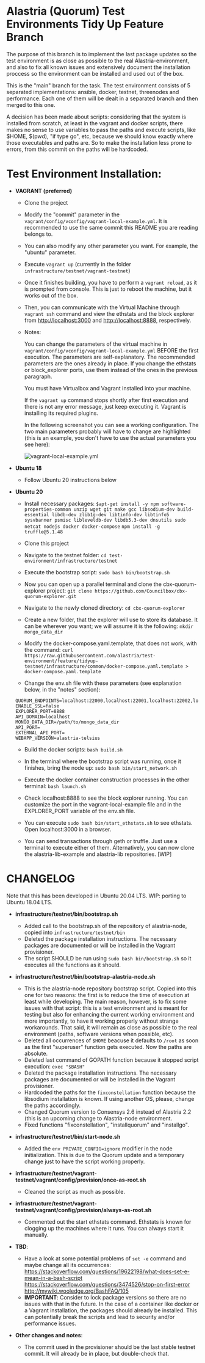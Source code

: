 # Alastria (Quorum) Test Environments Tidy Up Feature Branch

The purpose of this branch is to implement the last package updates so the test environment is as close as possible to the real Alastria-environment, and also to fix all known issues and extensively document the installation proccess so the environment can be installed and used out of the box.

This is the "main" branch for the task. The test environment consists of 5 separated implementations: ansible, docker, testnet, threenodes and performance. Each one of them will be dealt in a separated branch and then merged to this one.

A decision has been made about scripts: considering that the system is installed from scratch, at least in the vagrant and docker scripts, there makes no sense to use variables to pass the paths and execute scripts, like $HOME, $(pwd), "if type go", etc, because we should know exactly where those executables and paths are. So to make the installation less prone to errors, from this commit on the paths will be hardcoded.

# Test Environment Installation:

- **VAGRANT (preferred)**

  - Clone the project
  - Modify the "commit" parameter in the `vagrant/config/vconfig/vagrant-local-example.yml`. It is recommended to use the same commit this README you are reading belongs to.
  - You can also modify any other parameter you want. For example, the "ubuntu" parameter.
  - Execute `vagrant up` (currently in the folder `infrastructure/testnet/vagrant-testnet`)
  - Once it finishes building, you have to perform a `vagrant reload`, as it is prompted from console. This is just to reboot the machine, but it works out of the box.
  - Then, you can communicate with the Virtual Machine through `vagrant ssh` command and view the ethstats and the block explorer from [http://localhost:3000](http://localhost:3000) and [http://localhost:8888](http://localhost:8888), respectively.
  - Notes:

    You can change the parameters of the virtual machine in `vagrant/config/vconfig/vagrant-local-example.yml` BEFORE the first execution. The parameters are self-explanatory. The recommended parameters are the ones already in place. If you change the ethstats or block_explorer ports, use them instead of the ones in the previous paragraph.

    You must have Virtualbox and Vagrant installed into your machine.

    If the `vagrant up` command stops shortly after first execution and there is not any error message, just keep executing it. Vagrant is installing its required plugins.

    In the following screenshot you can see a working configuration. The two main parameters probably will have to change are highlighted (this is an example, you don't have to use the actual parameters you see here):

    ![vagrant-local-example.yml](/infrastructure/common/vagrant-example.png?raw=true)
    
- **Ubuntu 18**

  - Follow Ubuntu 20 instructions below

- **Ubuntu 20**

  - Install necessary packages: `$apt-get install -y npm software-properties-common unzip wget git make gcc libsodium-dev build-essential libdb-dev zlib1g-dev libtinfo-dev libtinfo5 sysvbanner psmisc libleveldb-dev libdb5.3-dev dnsutils sudo netcat nodejs docker docker-compose`
  `npm install -g truffle@5.1.48`

  - Clone this project

  - Navigate to the testnet folder: `cd test-environment/infrastructure/testnet`

  - Execute the bootstrap script: `sudo bash bin/bootstrap.sh`

  - Now you can open up a parallel terminal and clone the cbx-quorum-explorer project: `git clone https://github.com/Councilbox/cbx-quorum-explorer.git`

  - Navigate to the newly cloned directory: `cd cbx-quorum-explorer`

  - Create a new folder, that the explorer will use to store its database. It can be wherever you want; we will assume it is the following: `mkdir mongo_data_dir`

  - Modify the docker-compose.yaml.template, that does not work, with the command: `curl https://raw.githubusercontent.com/alastria/test-environment/feature/tidyup-testnet/infrastructure/common/docker-compose.yaml.template > docker-compose.yaml.template`

  - Change the env.sh file with these parameters (see explanation below, in the "notes" section):

  ```
  QUORUM_ENDPOINTS=localhost:22000,localhost:22001,localhost:22002,localhost:22003,localhost:22005
  ENABLE_SSL=false
  EXPLORER_PORT=8888
  API_DOMAIN=localhost
  MONGO_DATA_DIR=/path/to/mongo_data_dir
  API_PORT=
  EXTERNAL_API_PORT=
  WEBAPP_VERSION=alastria-telsius
  ```

  - Build the docker scripts: `bash build.sh`

  - In the terminal where the bootstrap script was running, once it finishes, bring the node up: `sudo bash bin/start_network.sh`

  - Execute the docker container construction processes in the other terminal: `bash launch.sh`

  - Check localhost:8888 to see the block explorer running. You can customize the port in the vagrant-local-example file and in the EXPLORER_PORT variable of the env.sh file.

  - You can execute `sudo bash bin/start_ethstats.sh` to see ethstats. Open localhost:3000 in a browser.

  - You can send transactions through geth or truffle. Just use a terminal to execute either of them. Alternatively, you can now clone the alastria-lib-example and alastria-lib repositories. [WIP]

  <!-- - Geth 1.9.5. Recommended procedure: -- IS INSTALLED ALONG QUORUM
    ```
    cd /usr/local
    git clone https://github.com/ethereum/go-ethereum.git
    PATH="$PATH:/usr/local/go-ethereum"
    cd go-ethereum
    git checkout v1.9.5
    make geth
    ``` -->


# CHANGELOG

Note that this has been developed in Ubuntu 20.04 LTS.
WIP: porting to Ubuntu 18.04 LTS.

- **infrastructure/testnet/bin/bootstrap.sh**

  - Added call to the bootstrap.sh of the repository of alastria-node, copied into `infrastructure/testnet/bin`
  - Deleted the package installation instructions. The necessary packages are documented or will be installed in the Vagrant provisioner.
  - The script SHOULD be run using `sudo bash bin/bootstrap.sh` so it executes all the functions as it should.


- **infrastructure/testnet/bin/bootstrap-alastria-node.sh**

  - This is the alastria-node repository bootstrap script. Copied into this one for two reasons: the first is to reduce the time of execution at least while developing. The main reason, however, is to fix some issues with that script: this is a test environment and is meant for testing but also for enhancing the current working environment and more importantly, to have it working properly without strange workarounds. That said, it will remain as close as possible to the real environment (paths, software versions when possible, etc).
  - Deleted all occurrences of `$HOME` beacuse it defaults to `/root` as soon as the first "superuser" function gets executed. Now the paths are absolute.
  - Deleted last command of GOPATH function because it stopped script execution: `exec "$BASH"`
  - Deleted the package installation instructions. The necessary packages are documented or will be installed in the Vagrant provisioner.
  - Hardcoded the paths for the `fixconstellation` function because the libsodium installation is known. If using another OS, please, change the paths accordingly.
  - Changed Quorum version to Consensys 2.6 instead of Alastria 2.2 (this is an upcoming change to Alastria-node environment.
  - Fixed functions "fixconstellation", "installquorum" and "installgo".

- **infrastructure/testnet/bin/start-node.sh**

  - Added the `env PRIVATE_CONFIG=ignore` modifier in the node initialization. This is due to the Quorum update and a temporary change just to have the script working properly.


- **infrastructure/testnet/vagrant-testnet/vagrant/config/provision/once-as-root.sh**

  - Cleaned the script as much as possible.

- **infrastructure/testnet/vagrant-testnet/vagrant/config/provision/always-as-root.sh**

  - Commented out the start ethstats command. Ethstats is known for clogging up the machines where it runs. You can always start it manually.
  

- **TBD**:

  - Have a look at some potential problems of `set -e` command and maybe change all its occurrences:
    https://stackoverflow.com/questions/19622198/what-does-set-e-mean-in-a-bash-script
    https://stackoverflow.com/questions/3474526/stop-on-first-error
    http://mywiki.wooledge.org/BashFAQ/105
  - **IMPORTANT**: Consider to lock package versions so there are no issues with that in the future. In the case of a container like docker or a Vagrant installation, the packages should already be installed. This can potentially break the scripts and lead to security and/or performance issues.

- **Other changes and notes**:

  - The commit used in the provisioner should be the last stable testnet commit. It will already be in place, but double-check that.
